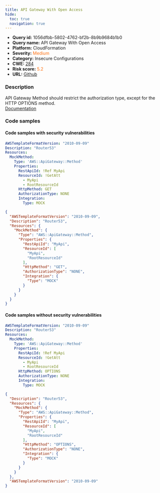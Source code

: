 ```yaml
---
title: API Gateway With Open Access
hide:
  toc: true
  navigation: true
---
```


<style>
  .highlight .hll {
    background-color: #ff171742;
  }
  .md-content {
    max-width: 1100px;
    margin: 0 auto;
  }
</style>

-   **Query id:** 1056dfbb-5802-4762-bf2b-8b9b9684b1b0
-   **Query name:** API Gateway With Open Access
-   **Platform:** CloudFormation
-   **Severity:** <span style="color:#ff7213">Medium</span>
-   **Category:** Insecure Configurations
-   **CWE:** <a href="https://cwe.mitre.org/data/definitions/284.html" onclick="newWindowOpenerSafe(event, 'https://cwe.mitre.org/data/definitions/284.html')">284</a>
-   **Risk score:** <span style="color:#ff7213">5.2</span>
-   **URL:** [Github](https://github.com/Checkmarx/kics/tree/master/assets/queries/cloudFormation/aws/api_gateway_with_open_access)

### Description
API Gateway Method should restrict the authorization type, except for the HTTP OPTIONS method.<br>
[Documentation](https://docs.aws.amazon.com/AWSCloudFormation/latest/UserGuide/aws-resource-apigateway-method.html)

### Code samples
#### Code samples with security vulnerabilities
```yaml title="Positive test num. 1 - yaml file" hl_lines="6"
AWSTemplateFormatVersion: "2010-09-09"
Description: "Router53"
Resources:
  MockMethod:
    Type: 'AWS::ApiGateway::Method'
    Properties:
      RestApiId: !Ref MyApi
      ResourceId: !GetAtt
        - MyApi
        - RootResourceId
      HttpMethod: GET
      AuthorizationType: NONE
      Integration:
        Type: MOCK

```
```json title="Positive test num. 2 - json file" hl_lines="7"
{
  "AWSTemplateFormatVersion": "2010-09-09",
  "Description": "Router53",
  "Resources": {
    "MockMethod": {
      "Type": "AWS::ApiGateway::Method",
      "Properties": {
        "RestApiId": "MyApi",
        "ResourceId": [
          "MyApi",
          "RootResourceId"
        ],
        "HttpMethod": "GET",
        "AuthorizationType": "NONE",
        "Integration": {
          "Type": "MOCK"
        }
      }
    }
  }
}

```


#### Code samples without security vulnerabilities
```yaml title="Negative test num. 1 - yaml file"
AWSTemplateFormatVersion: "2010-09-09"
Description: "Router53"
Resources:
  MockMethod:
    Type: 'AWS::ApiGateway::Method'
    Properties:
      RestApiId: !Ref MyApi
      ResourceId: !GetAtt
        - MyApi
        - RootResourceId
      HttpMethod: OPTIONS
      AuthorizationType: NONE
      Integration:
        Type: MOCK

```
```json title="Negative test num. 2 - json file"
{
  "Description": "Router53",
  "Resources": {
    "MockMethod": {
      "Type": "AWS::ApiGateway::Method",
      "Properties": {
        "RestApiId": "MyApi",
        "ResourceId": [
          "MyApi",
          "RootResourceId"
        ],
        "HttpMethod": "OPTIONS",
        "AuthorizationType": "NONE",
        "Integration": {
          "Type": "MOCK"
        }
      }
    }
  },
  "AWSTemplateFormatVersion": "2010-09-09"
}

```


